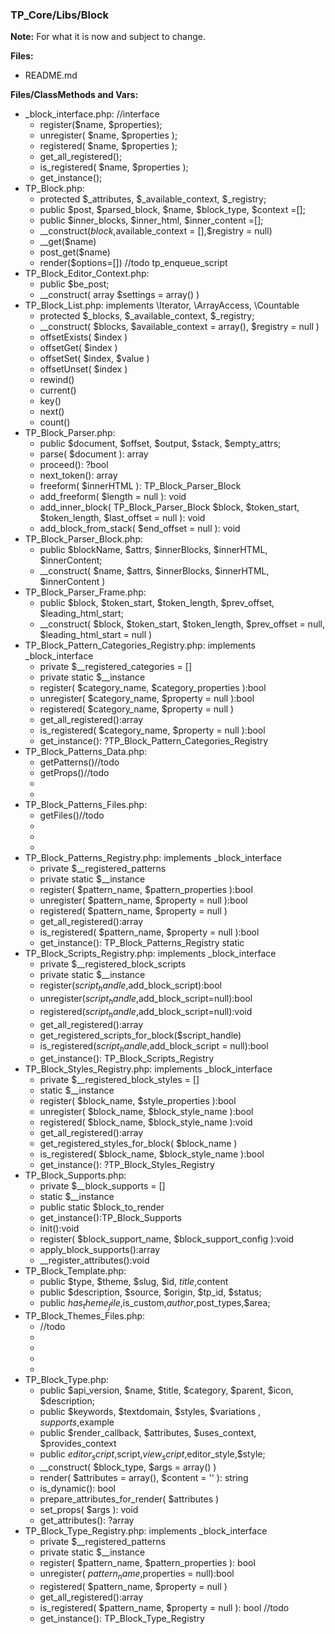### TP_Core/Libs/Block

**Note:** For what it is now and subject to change. 

**Files:** 
- README.md

**Files/ClassMethods and Vars:**  
- _block_interface.php: //interface	
	* register($name, $properties); 
	* unregister( $name, $properties ); 
	* registered( $name, $properties ); 
	* get_all_registered(); 
	* is_registered( $name, $properties ); 
	* get_instance(); 
- TP_Block.php: 	
	* protected $_attributes, $_available_context, $_registry; 
	* public $post, $parsed_block, $name, $block_type, $context =[];
	* public $inner_blocks, $inner_html, $inner_content =[];  
	* __construct($block,$available_context = [],$registry = null) 
	* __get($name) 
	* post_get($name) 
	* render($options=[]) //todo tp_enqueue_script
- TP_Block_Editor_Context.php: 	
	* public $be_post; 
	* __construct( array $settings = array() ) 
- TP_Block_List.php: implements \Iterator, \ArrayAccess, \Countable	
	* protected $_blocks, $_available_context, $_registry; 
	* __construct( $blocks, $available_context = array(), $registry = null )  
	* offsetExists( $index ) 
	* offsetGet( $index ) 
	* offsetSet( $index, $value ) 
	* offsetUnset( $index ) 
	* rewind() 
	* current() 
	* key() 
	* next() 
	* count() 
- TP_Block_Parser.php: 	
	* public $document, $offset, $output, $stack, $empty_attrs; 
	* parse( $document ): array 
	* proceed(): ?bool 
	* next_token(): array 
	* freeform( $innerHTML ): TP_Block_Parser_Block 
	* add_freeform( $length = null ): void 
	* add_inner_block( TP_Block_Parser_Block $block, $token_start, $token_length, $last_offset = null ): void 
	* add_block_from_stack( $end_offset = null ): void 
- TP_Block_Parser_Block.php: 	
	* public $blockName, $attrs, $innerBlocks, $innerHTML, $innerContent; 
	* __construct( $name, $attrs, $innerBlocks, $innerHTML, $innerContent ) 
- TP_Block_Parser_Frame.php: 	
	* public $block, $token_start, $token_length, $prev_offset, $leading_html_start; 
	* __construct( $block, $token_start, $token_length, $prev_offset = null, $leading_html_start = null ) 
- TP_Block_Pattern_Categories_Registry.php: implements _block_interface 	
	* private $__registered_categories = []
	* private static $__instance 
	* register( $category_name, $category_properties ):bool 
	* unregister( $category_name, $property = null ):bool 
	* registered( $category_name, $property = null ) 
	* get_all_registered():array 
	* is_registered( $category_name, $property = null ):bool 
	* get_instance(): ?TP_Block_Pattern_Categories_Registry 
- TP_Block_Patterns_Data.php: 	
	* getPatterns()//todo 
	* getProps()//todo 
	*  
	*  
- TP_Block_Patterns_Files.php: 	
	* getFiles()//todo 
	*  
	*  
	*  
- TP_Block_Patterns_Registry.php: implements _block_interface	
	* private $__registered_patterns 
	* private static $__instance 
	* register( $pattern_name, $pattern_properties ):bool 
	* unregister( $pattern_name, $property = null ):bool 
	* registered( $pattern_name, $property = null ) 
	* get_all_registered():array 
	* is_registered( $pattern_name, $property = null ):bool 
	* get_instance(): TP_Block_Patterns_Registry static 
- TP_Block_Scripts_Registry.php: implements _block_interface 	
	* private $__registered_block_scripts 
	* private static $__instance 
	* register($script_handle,$add_block_script):bool 
	* unregister($script_handle,$add_block_script=null):bool 
	* registered($script_handle,$add_block_script=null):void 
	* get_all_registered():array 
	* get_registered_scripts_for_block($script_handle) 
	* is_registered($script_handle,$add_block_script = null):bool 
	* get_instance(): TP_Block_Scripts_Registry 
- TP_Block_Styles_Registry.php: implements _block_interface	
	* private $__registered_block_styles = []
	* static $__instance 
	* register( $block_name, $style_properties ):bool 
	* unregister( $block_name, $block_style_name ):bool 
	* registered( $block_name, $block_style_name ):void 
	* get_all_registered():array 
	* get_registered_styles_for_block( $block_name ) 
	* is_registered( $block_name, $block_style_name ):bool 
	* get_instance(): ?TP_Block_Styles_Registry 
- TP_Block_Supports.php: 	
	* private $__block_supports = [] 
	* static $__instance  
	* public static $block_to_render 
	* get_instance():TP_Block_Supports 
	* init():void 
	* register( $block_support_name, $block_support_config ):void 
	* apply_block_supports():array 
	* __register_attributes():void 
- TP_Block_Template.php: 	
	* public $type, $theme, $slug, $id, $title,$content
	* public $description, $source, $origin, $tp_id, $status; 
	* public $has_theme_file,$is_custom,$author,$post_types,$area; 
- TP_Block_Themes_Files.php: 	
	* //todo 
	*  
	*  
	*  
	*  
- TP_Block_Type.php: 	
	* public $api_version, $name, $title, $category, $parent, $icon, $description; 
	* public $keywords, $textdomain, $styles, $variations , $supports,$example 
	* public $render_callback, $attributes, $uses_context, $provides_context 
	* public $editor_script,$script,$view_script,$editor_style,$style; 
	* __construct( $block_type, $args = array() ) 
	* render( $attributes = array(), $content = '' ): string 
	* is_dynamic(): bool 
	* prepare_attributes_for_render( $attributes ) 
	* set_props( $args ): void 
	* get_attributes(): ?array 
- TP_Block_Type_Registry.php: implements _block_interface	
	* private $__registered_patterns 
	* private static $__instance 
	* register( $pattern_name, $pattern_properties ): bool 
	* unregister( $pattern_name,$properties = null):bool 
	* registered( $pattern_name, $property = null ) 
	* get_all_registered():array 
	* is_registered( $pattern_name, $property = null ): bool //todo 
	* get_instance(): TP_Block_Type_Registry 
